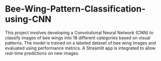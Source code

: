 # Bee-Wing-Pattern-Classification-using-CNN
This project involves developing a Convolutional Neural Network (CNN) to classify images of bee wings into 18 different categories based on visual patterns. The model is trained on a labeled dataset of bee wing images and evaluated using performance metrics. A Streamlit app is integrated to allow real-time predictions on new images.
